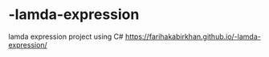 # -lamda-expression
 lamda expression project using C#
https://farihakabirkhan.github.io/-lamda-expression/

